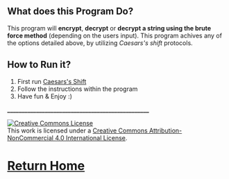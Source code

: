 ## What does this Program Do?
This program will **encrypt**, **decrypt** or **decrypt a string using the brute force method** (depending on the users input). This program achives any of the options detailed above, by utilizing *Caesars's shift* protocols.

## How to Run it?

1. First run [Caesars's Shift](https://repl.it/Fm6S/0)
2. Follow the instructions within the program
3. Have fun & Enjoy :)

**_________________________________________________**




<a rel="license" href="http://creativecommons.org/licenses/by-nc/4.0/"><img alt="Creative Commons License" style="border-width:0" src="https://i.creativecommons.org/l/by-nc/4.0/88x31.png" /></a><br />This work is licensed under a <a rel="license" href="http://creativecommons.org/licenses/by-nc/4.0/">Creative Commons Attribution-NonCommercial 4.0 International License</a>.

# [Return Home](http://speedmirage.me)
